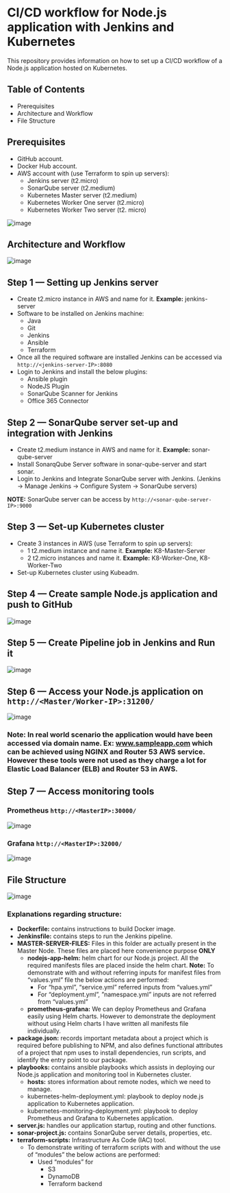 # CI/CD workflow for Node.js application with Jenkins and Kubernetes
This repository provides information on how to set up a CI/CD workflow of a Node.js application hosted on Kubernetes.


## Table of Contents
* Prerequisites
* Architecture and Workflow
* File Structure


## Prerequisites
* GitHub account.
* Docker Hub account.
* AWS account with (use Terraform to spin up servers):
  - Jenkins server (t2.micro)
  - SonarQube server (t2.medium)
  - Kubernetes Master server (t2.medium)
  - Kubernetes Worker One server (t2.micro)
  - Kubernetes Worker Two server (t2. micro)

![image](https://user-images.githubusercontent.com/73691007/128066213-79e4754e-aca6-44d6-868c-2e8250450111.png)

## Architecture and Workflow
![image](https://user-images.githubusercontent.com/73691007/128065042-48bf0510-8b9d-47e7-b16c-42ea93eb4a7e.png)

## Step 1 — Setting up Jenkins server
* Create t2.micro instance in AWS and name for it. **Example:** jenkins-server
* Software to be installed on Jenkins machine:
  - Java
  - Git
  - Jenkins
  - Ansible
  - Terraform
* Once all the required software are installed Jenkins can be accessed via `http://<jenkins-server-IP>:8080`
* Login to Jenkins and install the below plugins:
  - Ansible plugin
  - NodeJS Plugin
  - SonarQube Scanner for Jenkins
  - Office 365 Connector

## Step 2 — SonarQube server set-up and integration with Jenkins
* Create t2.medium instance in AWS and name for it. **Example:** sonar-qube-server
* Install SonarqQube Server software in sonar-qube-server and start sonar.
* Login to Jenkins and Integrate SonarQube server with Jenkins. (Jenkins -> Manage Jenkins -> Configure System -> SonarQube servers)

 **NOTE:** SonarQube server can be access by `http://<sonar-qube-server-IP>:9000`

## Step 3 — Set-up Kubernetes cluster
* Create 3 instances in AWS (use Terraform to spin up servers):
  - 1 t2.medium instance and name it. **Example:** K8-Master-Server
  - 2 t2.micro instances and name it. **Example:** K8-Worker-One, K8-Worker-Two
* Set-up Kubernetes cluster using Kubeadm.

## Step 4 — Create sample Node.js application and push to GitHub
![image](https://user-images.githubusercontent.com/73691007/128066316-7a64b281-66a2-4835-a46f-94f306957d21.png)

## Step 5 — Create Pipeline job in Jenkins and Run it
![image](https://user-images.githubusercontent.com/73691007/128066355-9c7de163-edc6-411f-8e65-2a90531260c9.png)

## Step 6 — Access your Node.js application on `http://<Master/Worker-IP>:31200/`
![image](https://user-images.githubusercontent.com/73691007/128066531-e899f2f7-3df8-46d8-a700-0a5c32592776.png)
### Note: In real world scenario the application would have been accessed via domain name. Ex: www.sampleapp.com which can be achieved using NGINX and Router 53 AWS service. However these tools were not used as they charge a lot for Elastic Load Balancer (ELB) and Router 53 in AWS. 

## Step 7 — Access monitoring tools
### Prometheus `http://<MasterIP>:30000/`
![image](https://user-images.githubusercontent.com/73691007/128066849-6f79526f-926f-4fc3-8242-36c9ebb9b95c.png)

### Grafana `http://<MasterIP>:32000/`
![image](https://user-images.githubusercontent.com/73691007/128066906-650c6ca3-0c74-4f9f-9398-d0a650628bc3.png)

## File Structure
![image](https://user-images.githubusercontent.com/73691007/128066981-c2eab8cb-437f-4bba-8fea-f1657cab76e2.png)

### Explanations regarding structure:
* **Dockerfile:** contains instructions to build Docker image.
* **Jenkinsfile:** contains steps to run the Jenkins pipeline.
*	**MASTER-SERVER-FILES:** Files in this folder are actually present in the Master Node. These files are placed here convenience purpose **ONLY**
    - **nodejs-app-helm:** helm chart for our Node.js project. All the required manifests files are placed inside the helm chart.
  **Note:** To demonstrate with and without referring inputs for manifest files from “values.yml” file the below actions are performed:
        * For “hpa.yml”, “service.yml” referred inputs from “values.yml”
        * For “deployment.yml”, ”namespace.yml” inputs are not referred from “values.yml”
    - **prometheus-grafana:** We can deploy Prometheus and Grafana easily using Helm charts. However to demonstrate the deployment without using Helm charts I have written all manifests file individually.
* **package.json:** records important metadata about a project which is required before publishing to NPM, and also defines functional attributes of a project that npm uses to install dependencies, run scripts, and identify the entry point to our package.
* **playbooks:** contains ansible playbooks which assists in deploying our Node.js application and monitoring tool in Kubernetes cluster.
    - **hosts:** stores information about remote nodes, which we need to manage.
    - kubernetes-helm-deployment.yml: playbook to deploy node.js application to Kubernetes application.
    - kubernetes-monitoring-deployment.yml: playbook to deploy Prometheus and Grafana to Kubernetes application.
* **server.js:** handles our application startup, routing and other functions.
* **sonar-project.js:** contains SonarQube server details, properties, etc.
* **terraform-scripts:** Infrastructure As Code (IAC) tool.
    - To demonstrate writing of terraform scripts with and without the use of “modules” the below actions are performed:
      - Used “modules” for
        - S3
        - DynamoDB
        - Terraform backend













